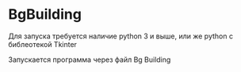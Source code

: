 # BgBuilding
Для запуска требуется наличие python 3 и выше,
или же python с библеотекой Tkinter

Запускается программа через файл Bg Building
